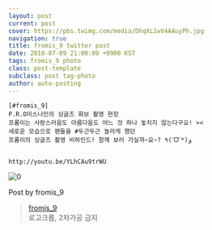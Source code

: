 ```yaml
---
layout: post
current: post
cover: https://pbs.twimg.com/media/DhqXL1wV4AAuyPh.jpg
navigation: true
title: fromis_9 twitter post
date: 2018-07-09 21:00:09 +0900 KST
tags: fromis_9 photo
class: post-template
subclass: post tag-photo
author: auto-posting
---
```


```  
[#fromis_9]  
P.R.O미스나인의 싱글즈 화보 촬영 현장   
프롬이는 사랑스러움도 아름다움도 어느 것 하나 놓치지 않는다구요! ><  
새로운 모습으로 팬들을 #두근두근 놀라게 했던   
프롬이의 싱글즈 촬영 비하인드! 함께 보러 가실까~요~? ٩(ˊᗜˋ*)و  
  
  
http://youtu.be/YLhCAu9trWU   

```

![0](https://pbs.twimg.com/media/DhqXL1wV4AAuyPh.jpg)


Post by fromis_9

> [fromis_9](https://twitter.com/realfromis_9)  
  로고크롭, 2차가공 금지